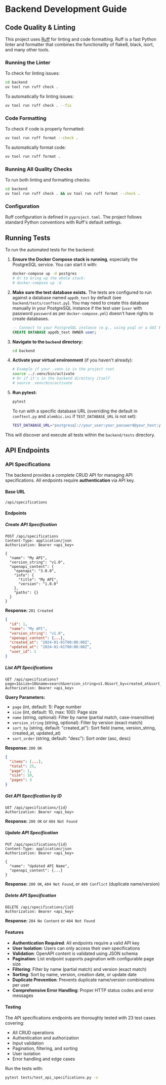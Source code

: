 # Backend Development Guide

## Code Quality & Linting

This project uses [Ruff](https://docs.astral.sh/ruff/) for linting and code formatting. Ruff is a fast Python linter and formatter that combines the functionality of flake8, black, isort, and many other tools.

### Running the Linter

To check for linting issues:

```bash
cd backend
uv tool run ruff check .
```

To automatically fix linting issues:

```bash
uv tool run ruff check . --fix
```

### Code Formatting

To check if code is properly formatted:

```bash
uv tool run ruff format --check .
```

To automatically format code:

```bash
uv tool run ruff format .
```

### Running All Quality Checks

To run both linting and formatting checks:

```bash
cd backend
uv tool run ruff check . && uv tool run ruff format --check .
```

### Configuration

Ruff configuration is defined in `pyproject.toml`. The project follows standard Python conventions with Ruff's default settings.

## Running Tests

To run the automated tests for the backend:

1. **Ensure the Docker Compose stack is running**, especially the PostgreSQL service. You can start it with:

    ```bash
    docker-compose up -d postgres
    # Or to bring up the whole stack:
    # docker-compose up -d
    ```

2. **Make sure the test database exists.** The tests are configured to run against a database named `appdb_test` by default (see `backend/tests/conftest.py`). You may need to create this database manually in your PostgreSQL instance if the test user (`user` with password `password` as per `docker-compose.yml`) doesn't have rights to create databases.

    ```sql
    -- Connect to your PostgreSQL instance (e.g., using psql or a GUI tool)
    CREATE DATABASE appdb_test OWNER user;
    ```

3. **Navigate to the `backend` directory:**

    ```bash
    cd backend
    ```

4. **Activate your virtual environment** (if you haven't already):

    ```bash
    # Example if your .venv is in the project root
    source ../.venv/bin/activate 
    # Or if it's in the backend directory itself
    # source .venv/bin/activate 
    ```

5. **Run pytest:**

    ```bash
    pytest
    ```

    To run with a specific database URL (overriding the default in `conftest.py` and `alembic.ini` if `TEST_DATABASE_URL` is not set):

    ```bash
    TEST_DATABASE_URL="postgresql://your_user:your_password@your_host:your_port/your_test_db_name" pytest
    ```

This will discover and execute all tests within the `backend/tests` directory.

## API Endpoints

### API Specifications

The backend provides a complete CRUD API for managing API specifications. All endpoints require **authentication** via API key.

#### Base URL

```text
/api/specifications
```

#### Endpoints

##### Create API Specification

```http
POST /api/specifications
Content-Type: application/json
Authorization: Bearer <api_key>

{
  "name": "My API",
  "version_string": "v1.0",
  "openapi_content": {
    "openapi": "3.0.0",
    "info": {
      "title": "My API",
      "version": "1.0.0"
    },
    "paths": {}
  }
}
```

**Response:** `201 Created`

```json
{
  "id": 1,
  "name": "My API",
  "version_string": "v1.0",
  "openapi_content": {...},
  "created_at": "2024-01-01T00:00:00Z",
  "updated_at": "2024-01-01T00:00:00Z",
  "user_id": 1
}
```

##### List API Specifications

```http
GET /api/specifications?page=1&size=10&name=search&version_string=v1.0&sort_by=created_at&sort_order=desc
Authorization: Bearer <api_key>
```

**Query Parameters:**

- `page` (int, default: 1): Page number
- `size` (int, default: 10, max: 100): Page size
- `name` (string, optional): Filter by name (partial match, case-insensitive)
- `version_string` (string, optional): Filter by version (exact match)
- `sort_by` (string, default: "created_at"): Sort field (name, version_string, created_at, updated_at)
- `sort_order` (string, default: "desc"): Sort order (asc, desc)

**Response:** `200 OK`

```json
{
  "items": [...],
  "total": 25,
  "page": 1,
  "size": 10,
  "pages": 3
}
```

##### Get API Specification by ID

```http
GET /api/specifications/{id}
Authorization: Bearer <api_key>
```

**Response:** `200 OK` or `404 Not Found`

##### Update API Specification

```http
PUT /api/specifications/{id}
Content-Type: application/json
Authorization: Bearer <api_key>

{
  "name": "Updated API Name",
  "openapi_content": {...}
}
```

**Response:** `200 OK`, `404 Not Found`, or `409 Conflict` (duplicate name/version)

##### Delete API Specification

```http
DELETE /api/specifications/{id}
Authorization: Bearer <api_key>
```

**Response:** `204 No Content` or `404 Not Found`

#### Features

- **Authentication Required**: All endpoints require a valid API key
- **User Isolation**: Users can only access their own specifications
- **Validation**: OpenAPI content is validated using JSON schema
- **Pagination**: List endpoint supports pagination with configurable page size
- **Filtering**: Filter by name (partial match) and version (exact match)
- **Sorting**: Sort by name, version, creation date, or update date
- **Duplicate Prevention**: Prevents duplicate name/version combinations per user
- **Comprehensive Error Handling**: Proper HTTP status codes and error messages

#### Testing

The API specifications endpoints are thoroughly tested with 23 test cases covering:

- All CRUD operations
- Authentication and authorization
- Input validation
- Pagination, filtering, and sorting
- User isolation
- Error handling and edge cases

Run the tests with:

```bash
pytest tests/test_api_specifications.py -v
```
